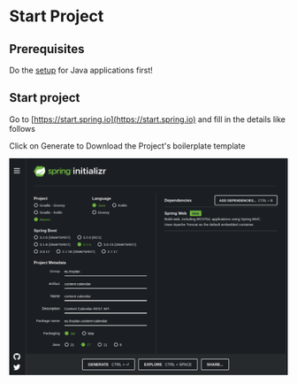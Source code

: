 # Start Project

## Prerequisites
Do the [setup](/languages/java/setup.md) for Java applications first!

## Start project
Go to [https://start.spring.io](https://start.spring.io) and fill in the details like follows

Click on Generate to Download the Project's boilerplate template

![start_project](img/start_project.png)
